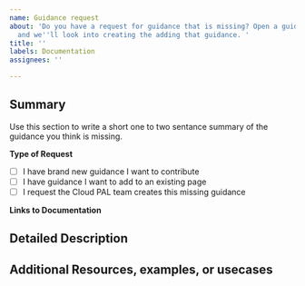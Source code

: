 ```yaml
---
name: Guidance request
about: 'Do you have a request for guidance that is missing? Open a guidance request
  and we''ll look into creating the adding that guidance. '
title: ''
labels: Documentation
assignees: ''

---
```


<!-- If this issue with documentation is due to a bug, please open a [bug report](https://github.ibm.com/ibmcloud/pal/issues/new?assignees=&labels=bug&template=bug_report.md) instead. -->

## Summary

Use this section to write a short one to two sentance summary of the guidance you think is missing. 

**Type of Request** 

- [ ] I have brand new guidance I want to contribute
- [ ] I have guidance I want to add to an existing page
- [ ] I request the Cloud PAL team creates this missing guidance

**Links to Documentation**

<!-- Add in any links to our documentation that are relevant to your request here -->


## Detailed Description

<!-- Use this section to add any relevant or necessary details that will be helpful for us to understand the root cause of the problem and what we can do to rectify it.-->

## Additional Resources, examples, or usecases

<!-- Add any additional resources we might find useful when adding this guidance. This can include links to invisions, screen shots from the product, guidance from elsewhere. -->
